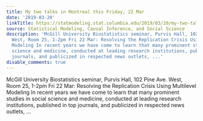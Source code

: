 ```yaml
---
title: My two talks in Montreal this Friday, 22 Mar
date: '2019-03-20'
linkTitle: https://statmodeling.stat.columbia.edu/2019/03/20/my-two-talks-in-montreal-this-friday-22-mar/
source: Statistical Modeling, Causal Inference, and Social Science
description: 'McGill University Biostatistics seminar, Purvis Hall, 102 Pine Ave.
  West, Room 25, 1-2pm Fri 22 Mar: Resolving the Replication Crisis Using Multilevel
  Modeling In recent years we have come to learn that many prominent studies in social
  science and medicine, conducted at leading research institutions, published in top
  journals, and publicized in respected news outlets, ...'
disable_comments: true
---
```

McGill University Biostatistics seminar, Purvis Hall, 102 Pine Ave. West, Room 25, 1-2pm Fri 22 Mar: Resolving the Replication Crisis Using Multilevel Modeling In recent years we have come to learn that many prominent studies in social science and medicine, conducted at leading research institutions, published in top journals, and publicized in respected news outlets, ...